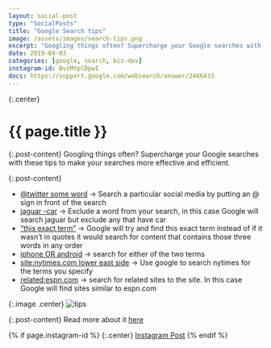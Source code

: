 ```yaml
---
layout: social-post
type: "SocialPosts"
title: "Google Search tips"
image: /assets/images/search-tips.png
excerpt: "Googling things often? Supercharge your Google searches with these tips to make your searches more effective and efficient."
date: 2019-04-03
categories: [google, search, biz-dev]
instagram-id: BvzMYplDpwI
docs: https://support.google.com/websearch/answer/2466433
---
```

{:.center}
# {{ page.title }}

{:.post-content}
Googling things often? Supercharge your Google searches with these tips to make your searches more effective and efficient.

{:.post-content}
* <a href="http://www.google.com/search?q=@twitter+some+word" target="_blank">@twitter some word</a> -> Search a particular social media by putting an @ sign in front of the search
* <a href="http://www.google.com/search?q=jaguar -car" target="_blank">jaguar -car</a> -> Exclude a word from your search, in this case Google will search jaguar but exclude any that have car
* <a href='http://www.google.com/search?q="this exact term"' target="_blank">“this exact term”</a> -> Google will try and find this exact term instead of if it wasn’t in quotes it would search for content that contains those three words in any order
* <a href="http://www.google.com/search?q=iphone+OR+android" target="_blank">iphone OR android</a> -> search for either of the two terms
* <a href="http://www.google.com/search?q=site:nytimes.com lower+east+side" target="_blank">site:nytimes.com lower east side</a> -> Use google to search nytimes for the terms you specify
* <a href="http://www.google.com/search?q=related:espn.com" target="_blank">related:espn.com</a> -> search for related sites to the site. In this case Google will find sites similar to espn.com

{:.image .center}
![tips]({{page.image}})

{:.post-content}
Read more about it <a href="{{page.docs}}" target="_blank">here</a>

{% if page.instagram-id %}
{:.center}
<a class="insta-link" href="https://www.instagram.com/p/{{page.instagram-id}}" target="_blank">Instagram Post</a>
{% endif %}
